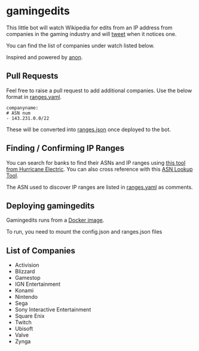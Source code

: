 # gamingedits

This little bot will watch Wikipedia for edits from an IP address from companies in the gaming industry and will [tweet](https://twitter.com/gamingeditsbot) when it notices one.

You can find the list of companies under watch listed below.

Inspired and powered by [anon](https://github.com/edsu/anon).

## Pull Requests

Feel free to raise a pull request to add additional companies. Use the below format in [ranges.yaml](ranges.yaml).

    companyname:
    # ASN num
    - 143.231.0.0/22

These will be converted into [ranges.json](ranges.json) once deployed to the bot.

## Finding / Confirming IP Ranges

You can search for banks to find their ASNs and IP ranges using [this tool from Hurricane Electric](https://bgp.he.net/). You can also cross reference with this [ASN Lookup Tool](https://www.ultratools.com/tools/asnInfoResult). 

The ASN used to discover IP ranges are listed in [ranges.yaml](ranges.yaml) as comments. 

## Deploying gamingedits

Gamingedits runs from a [Docker image](https://hub.docker.com/repository/docker/tokyoq/bankedits).

To run, you need to mount the config.json and ranges.json files

## List of Companies

* Activision
* Blizzard
* Gamestop
* IGN Entertainment
* Konami
* Nintendo
* Sega
* Sony Interactive Entertainment
* Square Enix
* Twitch
* Ubisoft
* Valve
* Zynga
